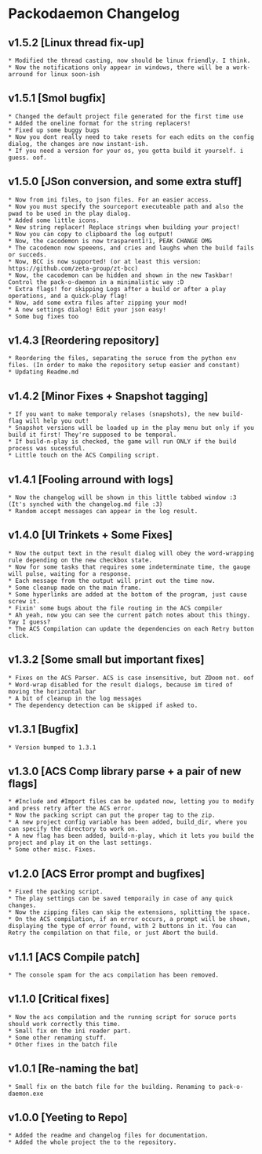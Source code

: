 # Packodaemon Changelog

## v1.5.2 [Linux thread fix-up]
	* Modified the thread casting, now should be linux friendly. I think.
	* Now the notifications only appear in windows, there will be a work-arround for linux soon-ish

## v1.5.1 [Smol bugfix]
	* Changed the default project file generated for the first time use
	* Added the oneline format for the string replacers!
	* Fixed up some buggy bugs
	* Now you dont really need to take resets for each edits on the config dialog, the changes are now instant-ish.
	* If you need a version for your os, you gotta build it yourself. i guess. oof.

## v1.5.0 [JSon conversion, and some extra stuff]
	* Now from ini files, to json files. For an easier access.
	* Now you must specify the sourceport executeable path and also the pwad to be used in the play dialog.
	* Added some little icons.
	* New string replacer! Replace strings when building your project!
	* Now you can copy to clipboard the log output!
	* Now, the cacodemon is now trasparent1!1, PEAK CHANGE OMG
	* The cacodemon now speeens, and cries and laughs when the build fails or succeds.
	* Now, BCC is now supported! (or at least this version: https://github.com/zeta-group/zt-bcc)
	* Now, the cacodemon can be hidden and shown in the new Taskbar! Control the pack-o-daemon in a minimalistic way :D
	* Extra flags! for skipping Logs after a build or after a play operations, and a quick-play flag!
	* Now, add some extra files after zipping your mod!
	* A new settings dialog! Edit your json easy!
	* Some bug fixes too

## v1.4.3 [Reordering repository]
	* Reordering the files, separating the soruce from the python env files. (In order to make the repository setup easier and constant)
	* Updating Readme.md

## v1.4.2 [Minor Fixes + Snapshot tagging]
	* If you want to make temporaly relases (snapshots), the new build-flag will help you out!
	* Snapshot versions will be loaded up in the play menu but only if you build it first! They're supposed to be temporal.
	* If build-n-play is checked, the game will run ONLY if the build process was sucessful.
	* Little touch on the ACS Compiling script.

## v1.4.1 [Fooling arround with logs]
	* Now the changelog will be shown in this little tabbed window :3 (It's synched with the changelog.md file :3)
	* Random accept messages can appear in the log result.
	
## v1.4.0 [UI Trinkets + Some Fixes]
	* Now the output text in the result dialog will obey the word-wrapping rule depending on the new checkbox state.
	* Now for some tasks that requires some indeterminate time, the gauge will pulse, waiting for a response.
	* Each message from the output will print out the time now.
	* Some cleanup made on the main frame.
	* Some hyperlinks are added at the bottom of the program, just cause screw it.
	* Fixin' some bugs about the file routing in the ACS compiler
	* Ah yeah, now you can see the current patch notes about this thingy. Yay I guess?
	* The ACS Compilation can update the dependencies on each Retry button click.

## v1.3.2 [Some small but important fixes]
	* Fixes on the ACS Parser. ACS is case insensitive, but ZDoom not. oof
	* Word-wrap disabled for the result dialogs, because im tired of moving the horizontal bar
	* A bit of cleanup in the log messages
	* The dependency detection can be skipped if asked to.

## v1.3.1 [Bugfix]
	* Version bumped to 1.3.1

## v1.3.0 [ACS Comp library parse + a pair of new flags]
	* #Include and #Import files can be updated now, letting you to modify and press retry after the ACS error.
	* Now the packing script can put the proper tag to the zip.
	* A new project config variable has been added, build_dir, where you can specify the directory to work on.
	* A new flag has been added, build-n-play, which it lets you build the project and play it on the last settings.
	* Some other misc. Fixes.
	
## v1.2.0 [ACS Error prompt and bugfixes]
	* Fixed the packing script.
	* The play settings can be saved temporaily in case of any quick changes.
	* Now the zipping files can skip the extensions, splitting the space.
	* On the ACS compilation, if an error occurs, a prompt will be shown, displaying the type of error found, with 2 buttons in it. You can Retry the compilation on that file, or just Abort the build.

## v1.1.1 [ACS Compile patch]
	* The console spam for the acs compilation has been removed.

## v1.1.0 [Critical fixes]
	* Now the acs compilation and the running script for soruce ports should work correctly this time.
	* Small fix on the ini reader part.
	* Some other renaming stuff.
	* Other fixes in the batch file

## v1.0.1 [Re-naming the bat]
	* Small fix on the batch file for the building. Renaming to pack-o-daemon.exe

## v1.0.0 [Yeeting to Repo]
	* Added the readme and changelog files for documentation.
	* Added the whole project the to the repository.